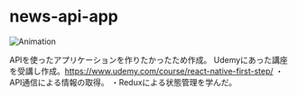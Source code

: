 # news-api-app

![Animation](https://user-images.githubusercontent.com/62493849/122695228-c5b8d580-d27a-11eb-8a96-c7d0f95287ee.gif)

APIを使ったアプリケーションを作りたかったため作成。
Udemyにあった講座を受講し作成。https://www.udemy.com/course/react-native-first-step/
・API通信による情報の取得。
・Reduxによる状態管理を学んだ。


